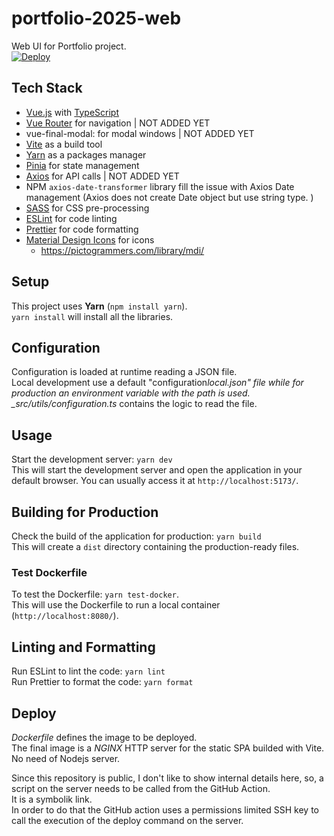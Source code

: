 # portfolio-2025-web

Web UI for Portfolio project.  
[![Deploy](https://github.com/alex-piccione/portfolio-2025-web/actions/workflows/deploy.yml/badge.svg)](https://github.com/alex-piccione/portfolio-2025-web/actions/workflows/deploy.yml)

## Tech Stack

- [Vue.js](https://vuejs.org/) with [TypeScript](https://www.typescriptlang.org/)
- [Vue Router](https://router.vuejs.org/) for navigation | NOT ADDED YET
- vue-final-modal: for modal windows | NOT ADDED YET
- [Vite](https://vitejs.dev/) as a build tool
- [Yarn](https://yarnpkg.com/) as a packages manager
- [Pinia](https://pinia.vuejs.org/) for state management
- [Axios](https://axios-http.com/) for API calls | NOT ADDED YET
- NPM `axios-date-transformer` library fill the issue with Axios Date management (Axios does not create Date object but use string type. )
- [SASS](https://sass-lang.com/) for CSS pre-processing
- [ESLint](https://eslint.org/) for code linting
- [Prettier](https://prettier.io/) for code formatting
- [Material Design Icons](https://pictogrammers.com/docs/library/mdi/getting-started/vuejs/) for icons
    - https://pictogrammers.com/library/mdi/

## Setup

This project uses **Yarn** (`npm install yarn`).  
`yarn install` will install all the libraries.

## Configuration

Configuration is loaded at runtime reading a JSON file.  
Local development use a default "configuration*local.json" file while for production an environment variable with the path is used.  
\_src/utils/configuration.ts* contains the logic to read the file.

## Usage

Start the development server: `yarn dev`  
This will start the development server and open the application in your default browser. You can usually access it at `http://localhost:5173/`.

## Building for Production

Check the build of the application for production: `yarn build`  
This will create a `dist` directory containing the production-ready files.

### Test Dockerfile

To test the Dockerfile: `yarn test-docker`.  
This will use the Dockerfile to run a local container (`http://localhost:8080/`).

## Linting and Formatting

Run ESLint to lint the code: `yarn lint`  
Run Prettier to format the code: `yarn format`

## Deploy

_Dockerfile_ defines the image to be deployed.  
The final image is a _NGINX_ HTTP server for the static SPA builded with Vite.  
No need of Nodejs server.

Since this repository is public, I don't like to show internal details here,
so, a script on the server needs to be called from the GitHub Action.  
It is a symbolik link.  
In order to do that the GitHub action uses a permissions limited SSH key to call the execution of the deploy command on the server.
